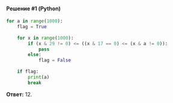 #### Решение #1 (Python)
```python
for a in range(1000):
	flag = True
	
	for x in range(1000):
		if (x & 29 != 0) <= ((x & 17 == 0) <= (x & a != 0)):
			pass
		else:
			flag = False
	
	if flag:
		print(a)
		break
```

**Ответ:** 12.
